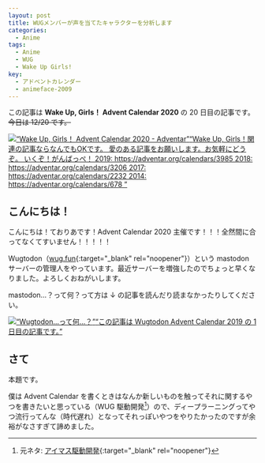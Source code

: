```yaml
---
layout: post
title: WUGメンバーが声を当てたキャラクターを分析します
categories:
  - Anime
tags:
  - Anime
  - WUG
  - Wake Up Girls!
key:
  - アドベントカレンダー
  - animeface-2009
---
```


この記事は **Wake Up, Girls！ Advent Calendar 2020** の 20 日目の記事です。 ~~今日は 12/20 です。~~

<div class="embed-html-box"><p class="embed-html-box-inner"><a href="https://adventar.org/calendars/4935" target="_blank" rel="noopener nofollow"><span class="embed-html-box_image"><img src="https://woinc.jp/img/cache/thumbnail-1x1.svg" style="background-image: url(https://adventar.org/og_image.png);"></span><span class="embed-html-box_meta"><span class="embed-html-box_title"><q>Wake Up, Girls！ Advent Calendar 2020 - Adventar</q></span><span class="embed-html-box_description"><q>Wake Up, Girls！関連の記事ならなんでもOKです。 愛のある記事をお願いします。お気軽にどうぞ。 いくぞ！がんばっぺ！ 2019: https://adventar.org/calendars/3985 2018: https://adventar.org/calendars/3206 2017: https://adventar.org/calendars/2232 2014: https://adventar.org/calendars/678 </q></span></span></a></p></div>

## こんにちは！

こんにちは！ておりあです！Advent Calendar 2020 主催です！！！全然間に合ってなくてすいません！！！！！

Wugtodon（[wug.fun](https://wug.fun){:target="\_blank" rel="noopener"}）という mastodon サーバーの管理人をやっています。最近サーバーを増強したのでちょっと早くなりました。よろしくおねがいします。

mastodon…？って何？って方は ↓ の記事を読んだり読まなかったりしてください。

<div class="embed-html-box"><p class="embed-html-box-inner"><a href="https://theoria24.github.io/article/2019/12/01/what-is-wugtodon.html" target="_blank" rel="noopener nofollow"><span class="embed-html-box_image"><img src="https://woinc.jp/img/cache/thumbnail-1x1.svg" style="background-image: url(https://theoria24.github.io/images/logo.png);"></span><span class="embed-html-box_meta"><span class="embed-html-box_title"><q>Wugtodon…って何…？</q></span><span class="embed-html-box_description"><q>この記事は Wugtodon Advent Calendar 2019 の 1日目の記事です。</q></span></span></a></p></div>

## さて

本題です。

僕は Advent Calendar を書くときはなんか新しいものを触ってそれに関するやつを書きたいと思っている（WUG 駆動開発[^1]）ので、ディープラーニングってやつ流行ってんな（時代遅れ）となってそれっぽいやつをやりたかったのですが余裕がなさすぎて諦めました。

[^1]: 元ネタ\: [アイマス駆動開発](https://www.slideshare.net/treby/imas-driven-developemnt){:target="\_blank" rel="noopener"}
